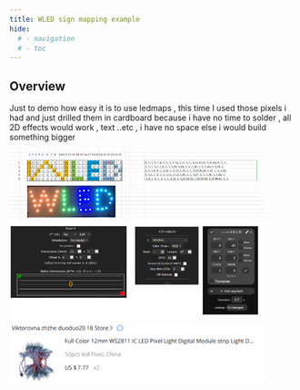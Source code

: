 ```yaml
---
title: WLED sign mapping example 
hide:
  # - navigation
  # - toc
---
```


## Overview


Just to demo how easy it is to use ledmaps , this time I  used  those pixels i had and just drilled them in  cardboard because i have no time to solder  ,  all 2D effects would work , text ..etc , i have no space else i would build something bigger 

<img width="448" alt="image" src="../assets/images/content/mapping/WLED-s.png">
<img width="448" alt="image" src="../assets/images/content/mapping/wled-sign-leds-image.png">

